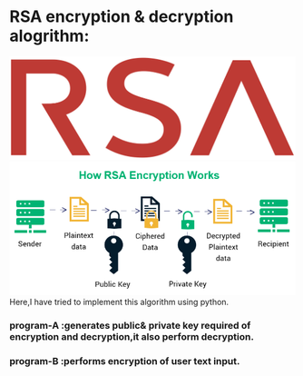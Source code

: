 # RSA encryption & decryption alogrithm:
<img src="rsa.png">
<img src="how-rsa-works.png" >
Here,I have tried to implement this algorithm using python.

<h3>program-A :generates public& private key required of encryption and decryption,it also perform decryption.</h3>
<h3>program-B :performs encryption of user text input.</h3>
